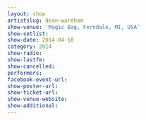 ```yaml
---
layout: show
artistslug: dean-wareham
show-venue: 'Magic Bag, Ferndale, MI, USA'
show-setlist: 
show-date: 2014-04-10
category: 2014
show-radio: 
show-lastfm: 
show-cancelled: 
performers: 
facebook-event-url: 
show-poster-url: 
show-ticket-url: 
show-venue-website: 
show-additional: 
---
```


